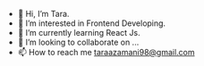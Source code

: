 - 👋 Hi, I’m Tara.
- 👀 I’m interested in Frontend Developing.
- 🌱 I’m currently learning React Js.
- 💞️ I’m looking to collaborate on ...
- 📫 How to reach me taraazamani98@gmail.com

<!---
its-Tara/its-Tara is a ✨ special ✨ repository because its `README.md` (this file) appears on your GitHub profile.
You can click the Preview link to take a look at your changes.
--->
